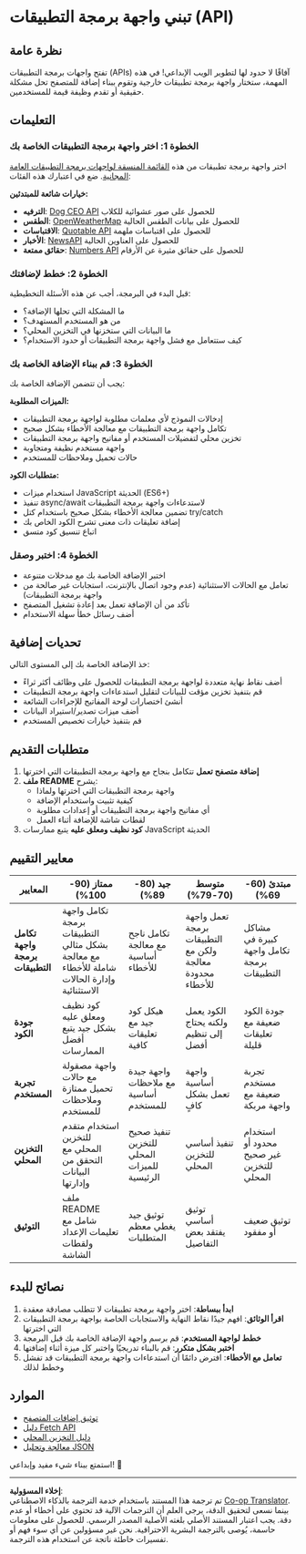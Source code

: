 <!--
CO_OP_TRANSLATOR_METADATA:
{
  "original_hash": "25b8d28b8531352d4eb67291fd7824c4",
  "translation_date": "2025-10-22T14:30:31+00:00",
  "source_file": "5-browser-extension/2-forms-browsers-local-storage/assignment.md",
  "language_code": "ar"
}
-->
# تبني واجهة برمجة التطبيقات (API)

## نظرة عامة

تفتح واجهات برمجة التطبيقات (APIs) آفاقًا لا حدود لها لتطوير الويب الإبداعي! في هذه المهمة، ستختار واجهة برمجة تطبيقات خارجية وتقوم ببناء إضافة للمتصفح تحل مشكلة حقيقية أو تقدم وظيفة قيمة للمستخدمين.

## التعليمات

### الخطوة 1: اختر واجهة برمجة التطبيقات الخاصة بك
اختر واجهة برمجة تطبيقات من هذه [القائمة المنسقة لواجهات برمجة التطبيقات العامة المجانية](https://github.com/public-apis/public-apis). ضع في اعتبارك هذه الفئات:

**خيارات شائعة للمبتدئين:**
- **الترفيه**: [Dog CEO API](https://dog.ceo/dog-api/) للحصول على صور عشوائية للكلاب
- **الطقس**: [OpenWeatherMap](https://openweathermap.org/api) للحصول على بيانات الطقس الحالية
- **الاقتباسات**: [Quotable API](https://quotable.io/) للحصول على اقتباسات ملهمة
- **الأخبار**: [NewsAPI](https://newsapi.org/) للحصول على العناوين الحالية
- **حقائق ممتعة**: [Numbers API](http://numbersapi.com/) للحصول على حقائق مثيرة عن الأرقام

### الخطوة 2: خطط لإضافتك
قبل البدء في البرمجة، أجب عن هذه الأسئلة التخطيطية:
- ما المشكلة التي تحلها الإضافة؟
- من هو المستخدم المستهدف؟
- ما البيانات التي ستخزنها في التخزين المحلي؟
- كيف ستتعامل مع فشل واجهة برمجة التطبيقات أو حدود الاستخدام؟

### الخطوة 3: قم ببناء الإضافة الخاصة بك
يجب أن تتضمن الإضافة الخاصة بك:

**الميزات المطلوبة:**
- إدخالات النموذج لأي معلمات مطلوبة لواجهة برمجة التطبيقات
- تكامل واجهة برمجة التطبيقات مع معالجة الأخطاء بشكل صحيح
- تخزين محلي لتفضيلات المستخدم أو مفاتيح واجهة برمجة التطبيقات
- واجهة مستخدم نظيفة ومتجاوبة
- حالات تحميل وملاحظات للمستخدم

**متطلبات الكود:**
- استخدام ميزات JavaScript الحديثة (ES6+)
- تنفيذ async/await لاستدعاءات واجهة برمجة التطبيقات
- تضمين معالجة الأخطاء بشكل صحيح باستخدام كتل try/catch
- إضافة تعليقات ذات معنى تشرح الكود الخاص بك
- اتباع تنسيق كود متسق

### الخطوة 4: اختبر وصقل
- اختبر الإضافة الخاصة بك مع مدخلات متنوعة
- تعامل مع الحالات الاستثنائية (عدم وجود اتصال بالإنترنت، استجابات غير صالحة من واجهة برمجة التطبيقات)
- تأكد من أن الإضافة تعمل بعد إعادة تشغيل المتصفح
- أضف رسائل خطأ سهلة الاستخدام

## تحديات إضافية

خذ الإضافة الخاصة بك إلى المستوى التالي:
- أضف نقاط نهاية متعددة لواجهة برمجة التطبيقات للحصول على وظائف أكثر ثراءً
- قم بتنفيذ تخزين مؤقت للبيانات لتقليل استدعاءات واجهة برمجة التطبيقات
- أنشئ اختصارات لوحة المفاتيح للإجراءات الشائعة
- أضف ميزات تصدير/استيراد البيانات
- قم بتنفيذ خيارات تخصيص المستخدم

## متطلبات التقديم

1. **إضافة متصفح تعمل** تتكامل بنجاح مع واجهة برمجة التطبيقات التي اخترتها
2. **ملف README** يشرح:
   - واجهة برمجة التطبيقات التي اخترتها ولماذا
   - كيفية تثبيت واستخدام الإضافة
   - أي مفاتيح واجهة برمجة التطبيقات أو إعدادات مطلوبة
   - لقطات شاشة للإضافة أثناء العمل
3. **كود نظيف ومعلق عليه** يتبع ممارسات JavaScript الحديثة

## معايير التقييم

| المعايير | ممتاز (90-100%) | جيد (80-89%) | متوسط (70-79%) | مبتدئ (60-69%) |
|----------|-----------------|--------------|----------------|----------------|
| **تكامل واجهة برمجة التطبيقات** | تكامل واجهة برمجة التطبيقات بشكل مثالي مع معالجة شاملة للأخطاء وإدارة الحالات الاستثنائية | تكامل ناجح مع معالجة أساسية للأخطاء | تعمل واجهة برمجة التطبيقات ولكن مع معالجة محدودة للأخطاء | مشاكل كبيرة في تكامل واجهة برمجة التطبيقات |
| **جودة الكود** | كود نظيف ومعلق عليه بشكل جيد يتبع أفضل الممارسات | هيكل كود جيد مع تعليقات كافية | الكود يعمل ولكنه يحتاج إلى تنظيم أفضل | جودة الكود ضعيفة مع تعليقات قليلة |
| **تجربة المستخدم** | واجهة مصقولة مع حالات تحميل ممتازة وملاحظات للمستخدم | واجهة جيدة مع ملاحظات أساسية للمستخدم | واجهة أساسية تعمل بشكل كافٍ | تجربة مستخدم ضعيفة مع واجهة مربكة |
| **التخزين المحلي** | استخدام متقدم للتخزين المحلي مع التحقق من البيانات وإدارتها | تنفيذ صحيح للتخزين المحلي للميزات الرئيسية | تنفيذ أساسي للتخزين المحلي | استخدام محدود أو غير صحيح للتخزين المحلي |
| **التوثيق** | ملف README شامل مع تعليمات الإعداد ولقطات الشاشة | توثيق جيد يغطي معظم المتطلبات | توثيق أساسي يفتقد بعض التفاصيل | توثيق ضعيف أو مفقود |

## نصائح للبدء

1. **ابدأ ببساطة**: اختر واجهة برمجة تطبيقات لا تتطلب مصادقة معقدة
2. **اقرأ الوثائق**: افهم جيدًا نقاط النهاية والاستجابات الخاصة بواجهة برمجة التطبيقات التي اخترتها
3. **خطط لواجهة المستخدم**: قم برسم واجهة الإضافة الخاصة بك قبل البرمجة
4. **اختبر بشكل متكرر**: قم بالبناء تدريجيًا واختبر كل ميزة أثناء إضافتها
5. **تعامل مع الأخطاء**: افترض دائمًا أن استدعاءات واجهة برمجة التطبيقات قد تفشل وخطط لذلك

## الموارد

- [توثيق إضافات المتصفح](https://developer.mozilla.org/docs/Mozilla/Add-ons/WebExtensions)
- [دليل Fetch API](https://developer.mozilla.org/docs/Web/API/Fetch_API/Using_Fetch)
- [دليل التخزين المحلي](https://developer.mozilla.org/docs/Web/API/Window/localStorage)
- [معالجة وتحليل JSON](https://developer.mozilla.org/docs/Web/JavaScript/Reference/Global_Objects/JSON)

استمتع ببناء شيء مفيد وإبداعي! 🚀

---

**إخلاء المسؤولية**:  
تم ترجمة هذا المستند باستخدام خدمة الترجمة بالذكاء الاصطناعي [Co-op Translator](https://github.com/Azure/co-op-translator). بينما نسعى لتحقيق الدقة، يرجى العلم أن الترجمات الآلية قد تحتوي على أخطاء أو عدم دقة. يجب اعتبار المستند الأصلي بلغته الأصلية المصدر الرسمي. للحصول على معلومات حاسمة، يُوصى بالترجمة البشرية الاحترافية. نحن غير مسؤولين عن أي سوء فهم أو تفسيرات خاطئة ناتجة عن استخدام هذه الترجمة.